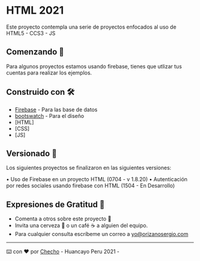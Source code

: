 # HTML 2021

Este proyecto contempla una serie de proyectos enfocados al uso de HTML5 - CCS3 - JS

## Comenzando 🚀

Para algunos proyectos estamos usando firebase, tienes que utlizar tus cuentas para realizar los ejemplos.

## Construido con 🛠️

* [Firebase](https://firebase.google.com/?hl=es) - Para las base de datos
* [bootswatch](https://www.bootstrapcdn.com/bootswatch/) - Para el diseño
* [HTML]
* [CSS]
* [JS]

## Versionado 📌

Los siguientes proyectos se finalizaron en las  siguientes versiones: 

• Uso de Firebase en un proyecto HTML (0704 - v 1.8.20)
• Autenticación por redes sociales usando firebase con HTML (1504 - En Desarrollo)

## Expresiones de Gratitud 🎁

* Comenta a otros sobre este proyecto 📢
* Invita una cerveza 🍺 o un café ☕ a alguien del equipo. 
* Para cualquier consulta escríbeme un correo a yo@orizanosergio.com

---
⌨️ con ❤️ por [Checho](https://github.com/sorizano) - Huancayo Peru 2021 -



